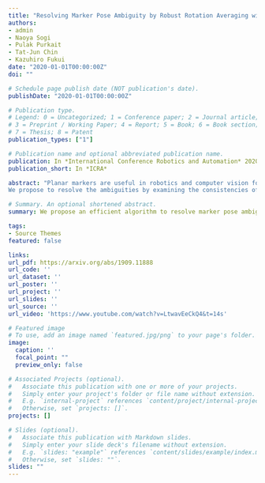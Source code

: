 ```yaml
---
title: "Resolving Marker Pose Ambiguity by Robust Rotation Averaging with Clique Constraints"
authors:
- admin
- Naoya Sogi
- Pulak Purkait
- Tat-Jun Chin
- Kazuhiro Fukui
date: "2020-01-01T00:00:00Z"
doi: ""

# Schedule page publish date (NOT publication's date).
publishDate: "2020-01-01T00:00:00Z"

# Publication type.
# Legend: 0 = Uncategorized; 1 = Conference paper; 2 = Journal article;
# 3 = Preprint / Working Paper; 4 = Report; 5 = Book; 6 = Book section;
# 7 = Thesis; 8 = Patent
publication_types: ["1"]

# Publication name and optional abbreviated publication name.
publication: In *International Conference Robotics and Automation* 2020
publication_short: In *ICRA*

abstract: "Planar markers are useful in robotics and computer vision for mapping and localisation. Given a detected marker in an image, a frequent task is to estimate the 6DOF pose of the marker relative to the camera, which is an instance of planar pose estimation (PPE). Although there are mature techniques, PPE suffers from a fundamental ambiguity problem, in that there can be more than one plausible pose solutions for a PPE instance. Especially when localisation of the marker corners is noisy, it is often difficult to disambiguate the pose solutions based on reprojection error alone. Previous methods choose between the possible solutions using a heuristic criterion, or simply ignore ambiguous markers. 
We propose to resolve the ambiguities by examining the consistencies of a set of markers across multiple views. Our specific contributions include a novel rotation averaging formulation that incorporates long-range dependencies between possible marker orientation solutions that arise from PPE ambiguities. We analyse the combinatorial complexity of the problem, and develop a novel lifted algorithm to effectively resolve marker pose ambiguities, without discarding any marker observations. Results on real and synthetic data show that our method is able to handle highly ambiguous inputs, and provides more accurate and/or complete marker-based mapping and localisation."

# Summary. An optional shortened abstract.
summary: We propose an efficient algorithm to resolve marker pose ambiguities using rotation averaging.

tags:
- Source Themes
featured: false

links:
url_pdf: https://arxiv.org/abs/1909.11888
url_code: ''
url_dataset: ''
url_poster: ''
url_project: ''
url_slides: ''
url_source: ''
url_video: 'https://www.youtube.com/watch?v=LtwavEeCkQ4&t=14s'

# Featured image
# To use, add an image named `featured.jpg/png` to your page's folder. 
image:
  caption: ''
  focal_point: ""
  preview_only: false

# Associated Projects (optional).
#   Associate this publication with one or more of your projects.
#   Simply enter your project's folder or file name without extension.
#   E.g. `internal-project` references `content/project/internal-project/index.md`.
#   Otherwise, set `projects: []`.
projects: []

# Slides (optional).
#   Associate this publication with Markdown slides.
#   Simply enter your slide deck's filename without extension.
#   E.g. `slides: "example"` references `content/slides/example/index.md`.
#   Otherwise, set `slides: ""`.
slides: ""
---
```




